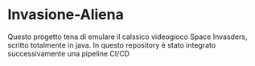 # Invasione-Aliena
Questo progetto tena di emulare il calssico videogioco Space Invasders, scritto totalmente in java. In questo repository è stato integrato successivamente una pipeline CI/CD 
